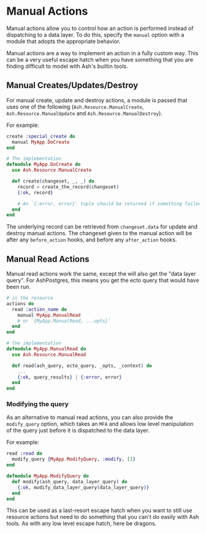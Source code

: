 # Manual Actions

Manual actions allow you to control how an action is performed instead of dispatching to a data layer. To do this, specify the `manual` option with a module that adopts the appropriate behavior.

Manual actions are a way to implement an action in a fully custom way. This can be a very useful escape hatch when you have something that you are finding difficult to model with Ash's builtin tools.

## Manual Creates/Updates/Destroy

For manual create, update and destroy actions, a module is passed that uses one of the following (`Ash.Resource.ManualCreate`, `Ash.Resource.ManualUpdate` and `Ash.Resource.ManualDestroy`).

For example:

```elixir
create :special_create do
  manual MyApp.DoCreate
end

# The implementation
defmodule MyApp.DoCreate do
  use Ash.Resource.ManualCreate

  def create(changeset, _, _) do
    record = create_the_record(changeset)
    {:ok, record}

    # An `{:error, error}` tuple should be returned if something failed
  end
end
```

The underlying record can be retrieved from `changeset.data` for update and destroy manual actions. The changeset given to the manual action will be after any `before_action` hooks, and before any `after_action` hooks.

## Manual Read Actions

Manual read actions work the same, except the will also get the "data layer query". For AshPostgres, this means you get the ecto query that would have been run.

```elixir
# in the resource
actions do
  read :action_name do
    manual MyApp.ManualRead
    # or `{MyApp.ManualRead, ...opts}`
  end
end

# the implementation
defmodule MyApp.ManualRead do
  use Ash.Resource.ManualRead

  def read(ash_query, ecto_query, _opts, _context) do
    ...
    {:ok, query_results} | {:error, error}
  end
end
```

### Modifying the query

As an alternative to manual read actions, you can also provide the `modify_query` option, which takes an `MFA` and allows low level manipulation of the query just before it is dispatched to the data layer.

For example:

```elixir
read :read do
  modify_query {MyApp.ModifyQuery, :modify, []}
end

defmodule MyApp.ModifyQuery do
  def modify(ash_query, data_layer_query) do
    {:ok, modify_data_layer_query(data_layer_query)}
  end
end
```

This can be used as a last-resort escape hatch when you want to still use resource actions but need to do something that you can't do easily with Ash tools. As with any low level escape hatch, here be dragons.
